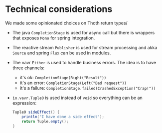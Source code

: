 # Technical considerations

We made some opinionated choices on Thoth return types/

* The java `CompletionStage` is used for async call but there is wrappers that exposes `Mono` for spring integration.

* The reactive stream `Publisher` is used for stream processing and akka `Source` and spring `Flux` can be used in modules.

* The vavr `Either` is used to handle business errors. The idea is to have three channels:
    * it's ok: `CompletionStage(Right("Result"))`
    * it's an error: `CompletionStage(Left("Bad request"))`
    * it's a failure: `CompletionStage.failed(CrashedException("Crap!"))`

* `io.vavr.Tuple0` is used instead of `void` so everything can be an expression:
    ```java
    Tuple0 sideEffect() {
        println("I have done a side effect");
        return Tuple.empty();
    }
    ```